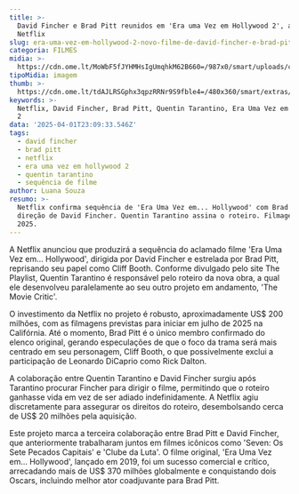 ```yaml
---
title: >-
  David Fincher e Brad Pitt reunidos em 'Era uma Vez em Hollywood 2', anuncia
  Netflix
slug: era-uma-vez-em-hollywood-2-novo-filme-de-david-fincher-e-brad-pitt-diz-site
categoria: FILMES
midia: >-
  https://cdn.ome.lt/MoWbF5fJYHMHsIgUmqhkM62B660=/987x0/smart/uploads/conteudo/fotos/Design_sem_nome_-_2025-04-01T200225.986.png
tipoMidia: imagem
thumb: >-
  https://cdn.ome.lt/tdAJLRSGphx3qpzRRNr9S9fble4=/480x360/smart/extras/conteudos/Design_sem_nome_-_2025-04-01T200225.986.png
keywords: >-
  Netflix, David Fincher, Brad Pitt, Quentin Tarantino, Era Uma Vez em Hollywood
  2
data: '2025-04-01T23:09:33.546Z'
tags:
  - david fincher
  - brad pitt
  - netflix
  - era uma vez em hollywood 2
  - quentin tarantino
  - sequência de filme
author: Luana Souza
resumo: >-
  Netflix confirma sequência de 'Era Uma Vez em... Hollywood' com Brad Pitt e
  direção de David Fincher. Quentin Tarantino assina o roteiro. Filmagens em
  2025.
---
```


A Netflix anunciou que produzirá a sequência do aclamado filme 'Era Uma Vez em... Hollywood', dirigida por David Fincher e estrelada por Brad Pitt, reprisando seu papel como Cliff Booth. Conforme divulgado pelo site The Playlist, Quentin Tarantino é responsável pelo roteiro da nova obra, a qual ele desenvolveu paralelamente ao seu outro projeto em andamento, 'The Movie Critic'.

O investimento da Netflix no projeto é robusto, aproximadamente US$ 200 milhões, com as filmagens previstas para iniciar em julho de 2025 na Califórnia. Até o momento, Brad Pitt é o único membro confirmado do elenco original, gerando especulações de que o foco da trama será mais centrado em seu personagem, Cliff Booth, o que possivelmente exclui a participação de Leonardo DiCaprio como Rick Dalton.

A colaboração entre Quentin Tarantino e David Fincher surgiu após Tarantino procurar Fincher para dirigir o filme, permitindo que o roteiro ganhasse vida em vez de ser adiado indefinidamente. A Netflix agiu discretamente para assegurar os direitos do roteiro, desembolsando cerca de US$ 20 milhões pela aquisição.

Este projeto marca a terceira colaboração entre Brad Pitt e David Fincher, que anteriormente trabalharam juntos em filmes icônicos como 'Seven: Os Sete Pecados Capitais' e 'Clube da Luta'. O filme original, 'Era Uma Vez em... Hollywood', lançado em 2019, foi um sucesso comercial e crítico, arrecadando mais de US$ 370 milhões globalmente e conquistando dois Oscars, incluindo melhor ator coadjuvante para Brad Pitt.
